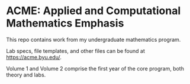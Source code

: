 # ACME: Applied and Computational Mathematics Emphasis

This repo contains work from my undergraduate mathematics program.

Lab specs, file templates, and other files can be found at https://acme.byu.edu/.

Volume 1 and Volume 2 comprise the first year of the core program, both theory and labs.

